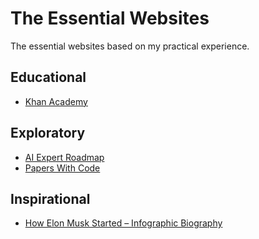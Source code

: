 # The Essential Websites
The essential websites based on my practical experience.

## Educational
- [Khan Academy](https://www.khanacademy.org)

## Exploratory
- [AI Expert Roadmap](https://i.am.ai/roadmap)
- [Papers With Code](https://portal.paperswithcode.com)

## Inspirational
- [How Elon Musk Started – Infographic Biography](https://blog.adioma.com/how-elon-musk-started-infographic)
